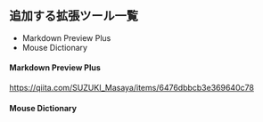 ## 追加する拡張ツール一覧
- Markdown Preview Plus
- Mouse Dictionary



#### Markdown Preview Plus
https://qiita.com/SUZUKI_Masaya/items/6476dbbcb3e369640c78

#### Mouse Dictionary
